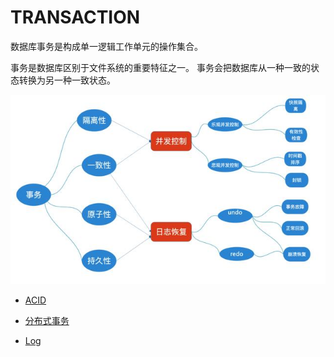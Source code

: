 # TRANSACTION

数据库事务是构成单一逻辑工作单元的操作集合。

事务是数据库区别于文件系统的重要特征之一。
事务会把数据库从一种一致的状态转换为另一种一致状态。

![](pic/DB-transaction.png)

* [ACID](acid/README.md)
* [分布式事务](DS-Transaction.md)

* [Log](Log.md)

